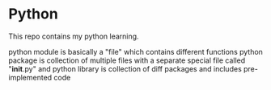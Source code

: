 # Python
This repo contains my python learning.

python module is basically a "file" which contains different functions
python package is collection of multiple files with a separate special file called  "__init__.py"
and python library is collection of diff packages and includes pre-implemented code 
